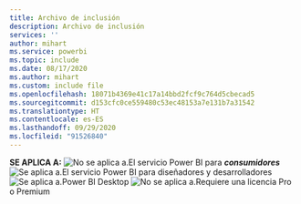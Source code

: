 ```yaml
---
title: Archivo de inclusión
description: Archivo de inclusión
services: ''
author: mihart
ms.service: powerbi
ms.topic: include
ms.date: 08/17/2020
ms.author: mihart
ms.custom: include file
ms.openlocfilehash: 18071b4369e41c17a14bbd2fcf9c764d5cbecad5
ms.sourcegitcommit: d153cfc0ce559480c53ec48153a7e131b7a31542
ms.translationtype: HT
ms.contentlocale: es-ES
ms.lasthandoff: 09/29/2020
ms.locfileid: "91526840"
---
```

<Token>**SE APLICA A:** ![No se aplica a.](media/no.png)El servicio Power BI para ***consumidores*** ![Se aplica a.](media/yes.png)El servicio Power BI para diseñadores y desarrolladores ![Se aplica a.](media/yes.png)Power BI Desktop ![No se aplica a.](media/no.png)Requiere una licencia Pro o Premium </Token>
